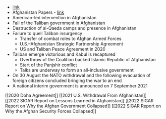- [link](https://en.wikipedia.org/wiki/War_in_Afghanistan_(2001%E2%80%932021))
- Afghanistan Papers - [link](https://archive.ph/fnysm)
- American-led intervention in Afghanistan
- Fall of the Taliban government in Afghanistan
- Destruction of al-Qaeda camps and presence in Afghanistan
- Failure to quell Taliban insurgency
    - Transfer of combat roles to Afghan Armed Forces
    - U.S.–Afghanistan Strategic Partnership Agreement
    - US and Taliban Peace Agreement in 2020
- Taliban emerge victorious and Kabul is recaptured
    - Overthrow of the Coalition backed Islamic Republic of Afghanistan
    - Start of the Panjshir conflict
    - Talks are underway to form an all-inclusive government
- On 30 August the NATO withdrawal and the following evacuation of foreign citizens concluded bringing the war to an end
- A national interim government is announced on 7 September 2021

[[2020 Doha Agreement]]
[[2021 U.S. Withdrawal From Afghanistan]]
[[2022 SIGAR Report on Lessons Learned in Afghanistan]]
[[2022 SIGAR Report on Why the Afghan Government Collapsed]]
[[2022 SIGAR Report on Why the Afghan Security Forces Collapsed]]
